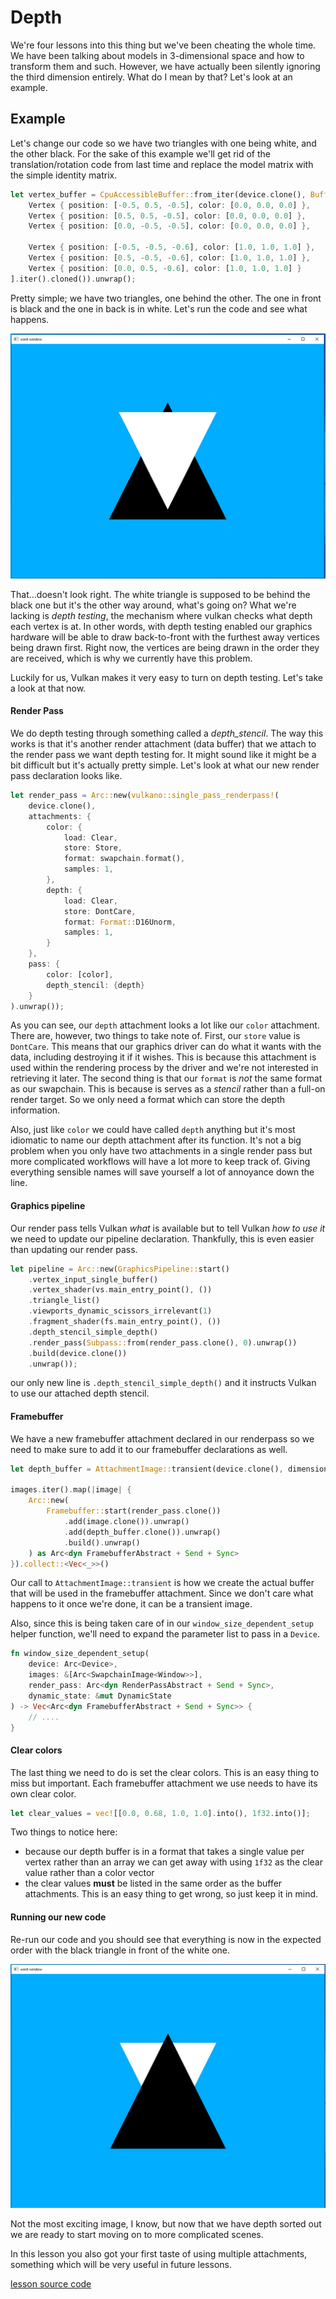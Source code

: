 # Depth

We're four lessons into this thing but we've been cheating the whole time. We have been talking about models in 3-dimensional space and how to transform them and such. However, we have actually been silently ignoring the third dimension entirely. What do I mean by that? Let's look at an example.

## Example

Let's change our code so we have two triangles with one being white, and the other black. For the sake of this example we'll get rid of the translation/rotation code from last time and replace the model matrix with the simple identity matrix.

```rust
let vertex_buffer = CpuAccessibleBuffer::from_iter(device.clone(), BufferUsage::all(), false, [
    Vertex { position: [-0.5, 0.5, -0.5], color: [0.0, 0.0, 0.0] },
    Vertex { position: [0.5, 0.5, -0.5], color: [0.0, 0.0, 0.0] },
    Vertex { position: [0.0, -0.5, -0.5], color: [0.0, 0.0, 0.0] },

    Vertex { position: [-0.5, -0.5, -0.6], color: [1.0, 1.0, 1.0] },
    Vertex { position: [0.5, -0.5, -0.6], color: [1.0, 1.0, 1.0] },
    Vertex { position: [0.0, 0.5, -0.6], color: [1.0, 1.0, 1.0] }
].iter().cloned()).unwrap();
```

Pretty simple; we have two triangles, one behind the other. The one in front is black and the one in back is in white. Let's run the code and see what happens.

![two triangles with the one that should be behind the other actually rendered in front of it](./imgs/4/triangles_with_no_depth.png)

That...doesn't look right. The white triangle is supposed to be behind the black one but it's the other way around, what's going on? What we're lacking is *depth testing*, the mechanism where vulkan checks what depth each vertex is at. In other words, with depth testing enabled our graphics hardware will be able to draw back-to-front with the furthest away vertices being drawn first. Right now, the vertices are being drawn in the order they are received, which is why we currently have this problem.

Luckily for us, Vulkan makes it very easy to turn on depth testing. Let's take a look at that now.

#### Render Pass

We do depth testing through something called a *depth_stencil*. The way this works is that it's another render attachment (data buffer) that we attach to the render pass we want depth testing for. It might sound like it might be a bit difficult but it's actually pretty simple. Let's look at what our new render pass declaration looks like.

```rust
let render_pass = Arc::new(vulkano::single_pass_renderpass!(
    device.clone(),
    attachments: {
        color: {
            load: Clear,
            store: Store,
            format: swapchain.format(),
            samples: 1,
        },
        depth: {
            load: Clear,
            store: DontCare,
            format: Format::D16Unorm,
            samples: 1,
        }
    },
    pass: {
        color: [color],
        depth_stencil: {depth}
    }
).unwrap());
```

As you can see, our `depth` attachment looks a lot like our `color` attachment. There are, however, two things to take note of. First, our `store` value is `DontCare`. This means that our graphics driver can do what it wants with the data, including destroying it if it wishes. This is because this attachment is used within the rendering process by the driver and we're not interested in retrieving it later. The second thing is that our `format` is *not* the same format as our swapchain. This is because is serves as a *stencil* rather than a full-on render target. So we only need a format which can store the depth information.

Also, just like `color` we could have called `depth` anything but it's most idiomatic to name our depth attachment after its function. It's not a big problem when you only have two attachments in a single render pass but more complicated workflows will have a lot more to keep track of. Giving everything sensible names will save yourself a lot of annoyance down the line.

#### Graphics pipeline

Our render pass tells Vulkan *what* is available but to tell Vulkan *how to use it* we need to update our pipeline declaration. Thankfully, this is even easier than updating our render pass.

```rust
let pipeline = Arc::new(GraphicsPipeline::start()
    .vertex_input_single_buffer()
    .vertex_shader(vs.main_entry_point(), ())
    .triangle_list()
    .viewports_dynamic_scissors_irrelevant(1)
    .fragment_shader(fs.main_entry_point(), ())
    .depth_stencil_simple_depth()
    .render_pass(Subpass::from(render_pass.clone(), 0).unwrap())
    .build(device.clone())
    .unwrap());
```

our only new line is `.depth_stencil_simple_depth()` and it instructs Vulkan to use our attached depth stencil.

#### Framebuffer

We have a new framebuffer attachment declared in our renderpass so we need to make sure to add it to our framebuffer declarations as well.

```rust
let depth_buffer = AttachmentImage::transient(device.clone(), dimensions, Format::D16Unorm).unwrap();

images.iter().map(|image| {
    Arc::new(
        Framebuffer::start(render_pass.clone())
            .add(image.clone()).unwrap()
            .add(depth_buffer.clone()).unwrap()
            .build().unwrap()
    ) as Arc<dyn FramebufferAbstract + Send + Sync>
}).collect::<Vec<_>>()
```

Our call to `AttachmentImage::transient` is how we create the actual buffer that will be used in the framebuffer attachment. Since we don't care what happens to it once we're done, it can be a transient image.

Also, since this is being taken care of in our `window_size_dependent_setup` helper function, we'll need to expand the parameter list to pass in a `Device`.

```rust
fn window_size_dependent_setup(
    device: Arc<Device>,
    images: &[Arc<SwapchainImage<Window>>],
    render_pass: Arc<dyn RenderPassAbstract + Send + Sync>,
    dynamic_state: &mut DynamicState
) -> Vec<Arc<dyn FramebufferAbstract + Send + Sync>> {
    // ....
}
```

#### Clear colors

The last thing we need to do is set the clear colors. This is an easy thing to miss but important. Each framebuffer attachment we use needs to have its own clear color.

```rust
let clear_values = vec![[0.0, 0.68, 1.0, 1.0].into(), 1f32.into()];
```

Two things to notice here:
 - because our depth buffer is in a format that takes a single value per vertex rather than an array we can get away with using `1f32` as the clear value rather than a color vector
 - the clear values **must** be listed in the same order as the buffer attachments. This is an easy thing to get wrong, so just keep it in mind.

#### Running our new code

Re-run our code and you should see that everything is now in the expected order with the black triangle in front of the white one.

![two triangles showing correct depth ordering](./imgs/4/fixed_depth_triangles.png)

Not the most exciting image, I know, but now that we have depth sorted out we are ready to start moving on to more complicated scenes.

In this lesson you also got your first taste of using multiple attachments, something which will be very useful in future lessons.

[lesson source code](../lessons/4.%20Depth)